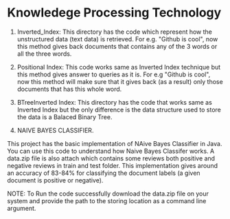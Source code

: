 # Knowledege Processing Technology

1. Inverted_Index:
This directory has the code which represent how the unstructured data (text data) is retrieved. For e.g. "Github is cool", now this method gives back documents that contains any of the 3 words or all the three words.

2. Positional Index:
This code works same as Inverted Index technique but this method gives answer to queries as it is. For e.g "Github is cool", now this method will make sure that it gives back (as a result) only those documents that has this whole word.

3. BTreeInverted Index:
This directory has the code that works same as Inverted Index but the only difference is the data structure used to store the data is a Balaced Binary Tree.

4. NAIVE BAYES CLASSIFIER.

This project has the basic implementation of NAive Bayes Classifier in Java. You can use this code to understand how Naive Bayes Classifer works.
A data.zip file is also attach which contains some reviews both positive and negative reviews in train and test folder. 
This implementation gives around an accuracy of 83-84% for classifying the document labels (a given document is positive or negative).

NOTE:
To Run the code successfully download the data.zip file on your system and provide the path to the storing location as a command line argument.
